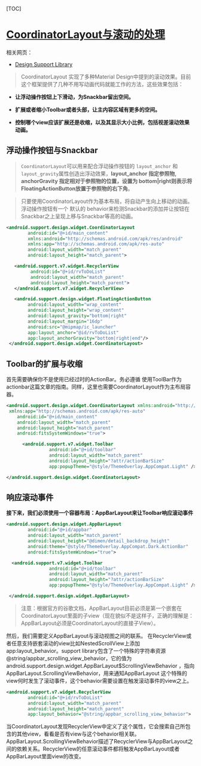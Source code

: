 [TOC]



# [CoordinatorLayout与滚动的处理](http://www.jcodecraeer.com/a/anzhuokaifa/androidkaifa/2015/0717/3196.html)


相关网页：
+ [Design Support Library](https://guides.codepath.com/android/Design-Support-Library)



>CoordinatorLayout 实现了多种Material Design中提到的滚动效果。目前这个框架提供了几种不用写动画代码就能工作的方法，这些效果包括：


+ **让浮动操作按钮上下滑动，为Snackbar留出空间。**

+ **扩展或者缩小Toolbar或者头部，让主内容区域有更多的空间。**

+ **控制哪个view应该扩展还是收缩，以及其显示大小比例，包括视差滚动效果动画。**


## 浮动操作按钮与Snackbar

>`CoordinatorLayout`可以用来配合浮动操作按钮的 `layout_anchor` 和 `layout_gravity`属性创造出浮动效果，**layout_anchor 指定参照物, anchorGravity 指定相对于参照物的位置，设置为 bottom|right则表示将FloatingActionButton放置于参照物的右下角**。

>只要使用CoordinatorLayout作为基本布局，将自动产生向上移动的动画。浮动操作按钮有一个 默认的 behavior来检测Snackbar的添加并让按钮在Snackbar之上呈现上移与Snackbar等高的动画。

```xml
<android.support.design.widget.CoordinatorLayout
        android:id="@+id/main_content"
        xmlns:android="http://schemas.android.com/apk/res/android"
        xmlns:app="http://schemas.android.com/apk/res-auto"
        android:layout_width="match_parent"
        android:layout_height="match_parent">

   <android.support.v7.widget.RecyclerView
         android:id="@+id/rvToDoList"
         android:layout_width="match_parent"
         android:layout_height="match_parent">
   </android.support.v7.widget.RecyclerView>

   <android.support.design.widget.FloatingActionButton
        android:layout_width="wrap_content"
        android:layout_height="wrap_content"
        android:layout_gravity="bottom|right"
        android:layout_margin="16dp"
        android:src="@mipmap/ic_launcher"
        app:layout_anchor="@id/rvToDoList"
        app:layout_anchorGravity="bottom|right|end"/>
 </android.support.design.widget.CoordinatorLayout>
```

## Toolbar的扩展与收缩

首先需要确保你不是使用已经过时的ActionBar。务必遵循 使用ToolBar作为actionbar这篇文章的指南。同样，这里也需要CoordinatorLayout作为主布局容器。

```xml
<android.support.design.widget.CoordinatorLayout xmlns:android="http://schemas.android.com/apk/res/android"
 xmlns:app="http://schemas.android.com/apk/res-auto"
    android:id="@+id/main_content"
    android:layout_width="match_parent"
    android:layout_height="match_parent"
    android:fitsSystemWindows="true">

      <android.support.v7.widget.Toolbar
                android:id="@+id/toolbar"
                android:layout_width="match_parent"
                android:layout_height="?attr/actionBarSize"
                app:popupTheme="@style/ThemeOverlay.AppCompat.Light" />

</android.support.design.widget.CoordinatorLayout>
```

## 响应滚动事件

**接下来，我们必须使用一个容器布局：AppBarLayout来让Toolbar响应滚动事件**

```xml
<android.support.design.widget.AppBarLayout
        android:id="@+id/appbar"
        android:layout_width="match_parent"
        android:layout_height="@dimen/detail_backdrop_height"
        android:theme="@style/ThemeOverlay.AppCompat.Dark.ActionBar"
        android:fitsSystemWindows="true">

  <android.support.v7.widget.Toolbar
                android:id="@+id/toolbar"
                android:layout_width="match_parent"
                android:layout_height="?attr/actionBarSize"
                app:popupTheme="@style/ThemeOverlay.AppCompat.Light" />

 </android.support.design.widget.AppBarLayout>
```

>注意：根据官方的谷歌文档，AppBarLayout目前必须是第一个嵌套在CoordinatorLayout里面的子view（现在貌似不是这样子，正确的理解是：AppBarLayout必须是CoordinatorLayout的直接子View）。


然后，我们需要定义AppBarLayout与滚动视图之间的联系。
在RecyclerView或者任意支持嵌套滚动的view比如NestedScrollView上添加 app:layout_behavior。support library包含了一个特殊的字符串资源@string/appbar_scrolling_view_behavior，它的值为 android.support.design.widget.AppBarLayout$ScrollingViewBehavior ，指向 AppBarLayout.ScrollingViewBehavior，用来通知AppBarLayout 这个特殊的view何时发生了滚动事件，这个behavior需要设置在触发滚动事件的view之上。

```xml
<android.support.v7.widget.RecyclerView
        android:id="@+id/rvToDoList"
        android:layout_width="match_parent"
        android:layout_height="match_parent"
        app:layout_behavior="@string/appbar_scrolling_view_behavior">
```

当CoordinatorLayout发现RecyclerView中定义了这个属性，它会搜索自己所包含的其他view，看看是否有view与这个behavior相关联。AppBarLayout.ScrollingViewBehavior描述了RecyclerView与AppBarLayout之间的依赖关系。RecyclerView的任意滚动事件都将触发AppBarLayout或者AppBarLayout里面view的改变。
























































































#

